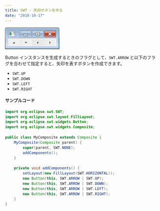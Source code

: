 ```yaml
---
title: SWT - 矢印ボタンを作る
date: "2010-10-17"
---
```


![arrow-button.png](./arrow-button.png)

Button インスタンスを生成するときのフラグとして、`SWT.ARROW` と以下のフラグを合わせて指定すると、矢印を表すボタンを作成できます。

- `SWT.UP`
- `SWT.DOWN`
- `SWT.LEFT`
- `SWT.RIGHT`

#### サンプルコード

~~~ java
import org.eclipse.swt.SWT;
import org.eclipse.swt.layout.FillLayout;
import org.eclipse.swt.widgets.Button;
import org.eclipse.swt.widgets.Composite;

public class MyComposite extends Composite {
    MyComposite(Composite parent) {
        super(parent, SWT.NONE);
        addComponents();
    }

    private void addComponents() {
        setLayout(new FillLayout(SWT.HORIZONTAL));
        new Button(this, SWT.ARROW | SWT.UP);
        new Button(this, SWT.ARROW | SWT.DOWN);
        new Button(this, SWT.ARROW | SWT.LEFT);
        new Button(this, SWT.ARROW | SWT.RIGHT);
    }
}
~~~

